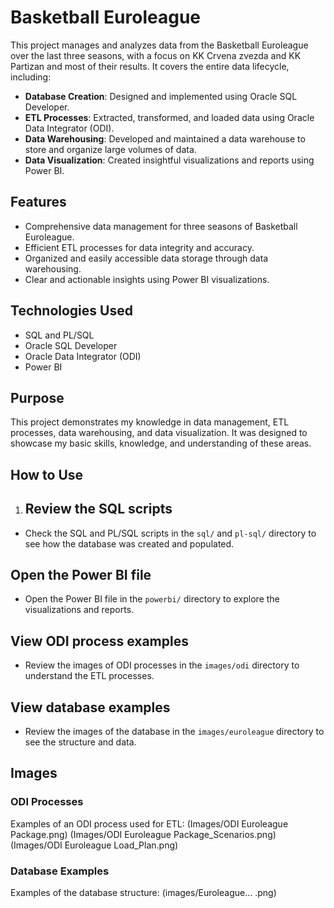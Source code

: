 # Basketball Euroleague

This project manages and analyzes data from the Basketball Euroleague over the last three seasons, with a focus on KK Crvena zvezda and KK Partizan and most of their results. It covers the entire data lifecycle, including:

- **Database Creation**: Designed and implemented using Oracle SQL Developer.
- **ETL Processes**: Extracted, transformed, and loaded data using Oracle Data Integrator (ODI).
- **Data Warehousing**: Developed and maintained a data warehouse to store and organize large volumes of data.
- **Data Visualization**: Created insightful visualizations and reports using Power BI.

## Features

- Comprehensive data management for three seasons of Basketball Euroleague.
- Efficient ETL processes for data integrity and accuracy.
- Organized and easily accessible data storage through data warehousing.
- Clear and actionable insights using Power BI visualizations.

## Technologies Used

- SQL and PL/SQL
- Oracle SQL Developer
- Oracle Data Integrator (ODI)
- Power BI

## Purpose

This project demonstrates my knowledge in data management, ETL processes, data warehousing, and data visualization. It was designed to showcase my basic skills, knowledge, and understanding of these areas.

## How to Use

1. ## Review the SQL scripts

- Check the SQL and PL/SQL scripts in the `sql/` and `pl-sql/` directory to see how the database was created and populated.

## Open the Power BI file

- Open the Power BI file in the `powerbi/` directory to explore the visualizations and reports.

## View ODI process examples

- Review the images of ODI processes in the `images/odi` directory to understand the ETL processes.

## View database examples

- Review the images of the database in the `images/euroleague` directory to see the structure and data.

## Images

### ODI Processes

Examples of an ODI process used for ETL: 
(Images/ODI Euroleague Package.png) 
(Images/ODI Euroleague Package_Scenarios.png) 
(Images/ODI Euroleague Load_Plan.png) 

### Database Examples

Examples of the database structure: 
(images/Euroleague... .png) 
